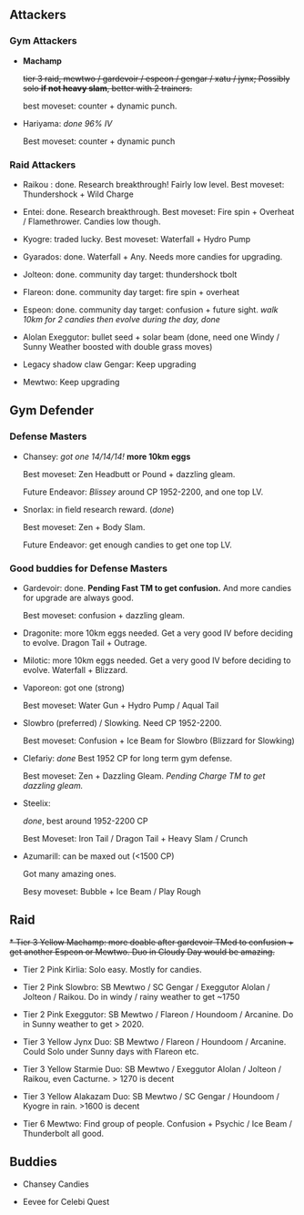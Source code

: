 ## Attackers

### Gym Attackers

* **Machamp**

  ~~tier 3 raid,  mewtwo / gardevoir / espeon / gengar / xatu / jynx; Possibly solo **if not heavy slam**, better with 2 trainers.~~
  
  best moveset: counter + dynamic punch.

* Hariyama: *done 96% IV*

  Best moveset: counter + dynamic punch

### Raid Attackers

* Raikou : done. Research breakthrough! Fairly low level. Best moveset: Thundershock + Wild Charge

* Entei: done. Research breakthrough. Best moveset: Fire spin + Overheat / Flamethrower. Candies low though.

* Kyogre: traded lucky. Best moveset: Waterfall + Hydro Pump

* Gyarados: done. Waterfall + Any. Needs more candies for upgrading.

* Jolteon: done. community day target: thundershock tbolt
 
* Flareon: done. community day target: fire spin + overheat 

* Espeon: done. community day target: confusion + future sight. *walk 10km for 2 candies then evolve during the day, done*

* Alolan Exeggutor: bullet seed + solar beam (done, need one Windy / Sunny Weather boosted with double grass moves)

* Legacy shadow claw Gengar: Keep upgrading

* Mewtwo: Keep upgrading


## Gym Defender

### Defense Masters

* Chansey: *got one 14/14/14!* **more 10km eggs**
  
  Best moveset: Zen Headbutt or Pound + dazzling gleam.
  
  Future Endeavor: *Blissey* around CP 1952-2200, and one top LV.

* Snorlax: in field research reward. (*done*)

  Best moveset: Zen + Body Slam.
  
  Future Endeavor: get enough candies to get one top LV.

### Good buddies for Defense Masters

* Gardevoir: done. **Pending Fast TM to get confusion.** And more candies for upgrade are always good.

  Best moveset: confusion + dazzling gleam.
  
* Dragonite: more 10km eggs needed. Get a very good IV before deciding to evolve. Dragon Tail + Outrage.
  
* Milotic: more 10km eggs needed. Get a very good IV before deciding to evolve. Waterfall + Blizzard.

* Vaporeon: got one (strong)
  
  Best moveset: Water Gun + Hydro Pump / Aqual Tail
  
* Slowbro (preferred) / Slowking. Need CP 1952-2200.

  Best moveset: Confusion + Ice Beam for Slowbro (Blizzard for Slowking)
  
* Clefariy: *done* Best 1952 CP for long term gym defense.

  Best moveset: Zen + Dazzling Gleam. *Pending Charge TM to get dazzling gleam.*

* Steelix:

  *done*, best around 1952-2200 CP
  
  Best Moveset: Iron Tail / Dragon Tail + Heavy Slam / Crunch

* Azumarill: can be maxed out (<1500 CP)

  Got many amazing ones. 
  
  Besy moveset: Bubble + Ice Beam / Play Rough

  
## Raid

~~* Tier 3 Yellow Machamp: more doable after gardevoir TMed to confusion + get another Espeon or Mewtwo. Duo in Cloudy Day would be amazing.~~

* Tier 2 Pink Kirlia: Solo easy. Mostly for candies.

* Tier 2 Pink Slowbro: SB Mewtwo / SC Gengar / Exeggutor Alolan / Jolteon / Raikou. Do in windy / rainy weather to get ~1750

* Tier 2 Pink Exeggutor: SB Mewtwo / Flareon / Houndoom / Arcanine. Do in Sunny weather to get > 2020.

* Tier 3 Yellow Jynx Duo: SB Mewtwo / Flareon / Houndoom / Arcanine. Could Solo under Sunny days with Flareon etc.

* Tier 3 Yellow Starmie Duo: SB Mewtwo / Exeggutor Alolan / Jolteon / Raikou, even Cacturne. > 1270 is decent

* Tier 3 Yellow Alakazam Duo: SB Mewtwo / SC Gengar / Houndoom / Kyogre in rain. >1600 is decent

* Tier 6 Mewtwo: Find group of people. Confusion + Psychic / Ice Beam / Thunderbolt all good.

## Buddies

* Chansey Candies

* Eevee for Celebi Quest
